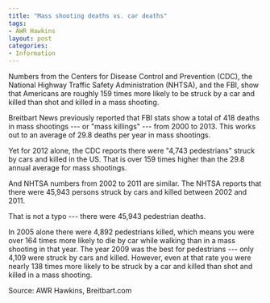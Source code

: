 ```yaml
---
title: "Mass shooting deaths vs. car deaths"
tags:
- AWR Hawkins
layout: post
categories:
- Information
---
```


Numbers from the Centers for Disease Control and Prevention (CDC), the National Highway Traffic Safety Administration (NHTSA), and the FBI, show that Americans are roughly 159 times more likely to be struck by a car and killed than shot and killed in a mass shooting.

Breitbart News previously reported that FBI stats show a total of 418 deaths in mass shootings --- or "mass killings" --- from 2000 to 2013. This works out to an average of 29.8 deaths per year in mass shootings.

Yet for 2012 alone, the CDC reports there were "4,743 pedestrians" struck by cars and killed in the US. That is over 159 times higher than the 29.8 annual average for mass shootings.

And NHTSA numbers from 2002 to 2011 are similar. The NHTSA reports that there were 45,943 persons struck by cars and killed between 2002 and 2011.

That is not a typo --- there were 45,943 pedestrian deaths.

In 2005 alone there were 4,892 pedestrians killed, which means you were over 164 times more likely to die by car while walking than in a mass shooting in that year. The year 2009 was the best for pedestrians --- only 4,109 were struck by cars and killed. However, even at that rate you were nearly 138 times more likely to be struck by a car and killed than shot and killed in a mass shooting.

Source: AWR Hawkins, Breitbart.com
